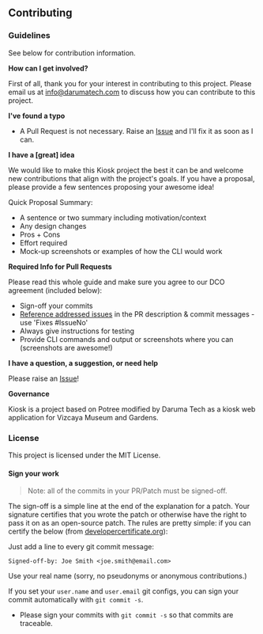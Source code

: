 ## Contributing

### Guidelines

See below for contribution information.

**How can I get involved?**

First of all, thank you for your interest in contributing to this project. Please email us at info@darumatech.com to discuss how you can contribute to this project.

**I've found a typo**

* A Pull Request is not necessary. Raise an [Issue](https://github.com/VizcayaMuseum/kiosk/issues) and I'll fix it as soon as I can. 

**I have a [great] idea**

We would like to make this Kiosk project the best it can be and welcome new contributions that align with the project's goals. If you have a proposal, please provide a few sentences proposing your awesome idea!

Quick Proposal Summary:

* A sentence or two summary including motivation/context
* Any design changes
* Pros + Cons
* Effort required
* Mock-up screenshots or examples of how the CLI would work

**Required Info for Pull Requests**

Please read this whole guide and make sure you agree to our DCO agreement (included below):

* Sign-off your commits 
* [Reference addressed issues](https://help.github.com/articles/closing-issues-using-keywords/) in the PR description & commit messages - use 'Fixes #IssueNo' 
* Always give instructions for testing
* Provide CLI commands and output or screenshots where you can (screenshots are awesome!)

**I have a question, a suggestion, or need help**

Please raise an [Issue](https://github.com/VizcayaMuseum/kiosk/issues)!

**Governance**

Kiosk is a project based on Potree modified by Daruma Tech as a kiosk web application for Vizcaya Museum and Gardens.

### License

This project is licensed under the MIT License.

#### Sign your work

> Note: all of the commits in your PR/Patch must be signed-off.

The sign-off is a simple line at the end of the explanation for a patch. Your
signature certifies that you wrote the patch or otherwise have the right to pass
it on as an open-source patch. The rules are pretty simple: if you can certify
the below (from [developercertificate.org](http://developercertificate.org/)):

Just add a line to every git commit message:

    Signed-off-by: Joe Smith <joe.smith@email.com>

Use your real name (sorry, no pseudonyms or anonymous contributions.)

If you set your `user.name` and `user.email` git configs, you can sign your
commit automatically with `git commit -s`.

* Please sign your commits with `git commit -s` so that commits are traceable.
